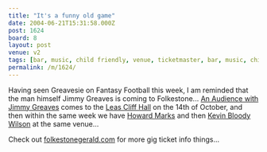 ```yaml
---
title: "It's a funny old game"
date: 2004-06-21T15:31:58.000Z
post: 1624
board: 8
layout: post
venue: v2
tags: [bar, music, child friendly, venue, ticketmaster, bar, music, child friendly, venue, ticketmaster, folkestone, leas cliff hall]
permalink: /m/1624/
---
```

Having seen Greavesie on Fantasy Football this week, I am reminded that the man himself Jimmy Greaves is coming to Folkestone... <a href="http://www.ticketmaster.co.uk/cgi/asp_events/byid.asp?event_id=1700382FCBC49263&category=SPORTS&affiliate=POPE">An Audience with Jimmy Greaves</a> comes to the <a href="/wiki/leas+cliff+hall">Leas Cliff Hall</a> on the 14th of October, and then within the same week we have <a href="http://www.ticketmaster.co.uk/cgi/asp_events/byid.asp?event_id=170038D1B7AE3C6A&category=MISC&affiliate=POPE">Howard Marks</a> and then <a href="http://www.ticketmaster.co.uk/cgi/asp_events/byid.asp?event_id=170038D59CD12618&category=MISC&affiliate=POPE">Kevin Bloody Wilson</a> at the same venue...

Check out <a href="http://www.folkestonegerald.com">folkestonegerald.com</a> for more gig ticket info things...
